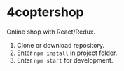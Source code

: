 # 4coptershop

Online shop with React/Redux.

1. Clone or download repository.
2. Enter <code>npm install</code> in project folder.
3. Enter <code>npm start</code> for development.

